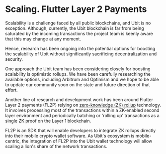 # Scaling. Flutter Layer 2 Payments

Scalability is a challenge faced by all public blockchains, and Ubit is no exception. Although, currently, the Ubit blockchain is far from being saturated by the incoming transactions the project team is keenly aware that this may change at any moment.&#x20;

Hence, research has been ongoing into the potential options for boosting the scalability of Ubit without significantly sacrificing decentralization and security.&#x20;

One approach the Ubit team has been considering closely for boosting scalability is optimistic rollups. We have been carefully researching the available options, including Arbitrum and Optimism and we hope to be able to update our community soon on the state and future direction of that effort.&#x20;

Another line of research and development work has been around Flutter Layer 2 payments (FL2P) relying on [zero-knowledge (ZK) rollup](https://docs.ethhub.io/ethereum-roadmap/layer-2-scaling/zk-rollups/) technology. It involves processing most of the transactions within a ZK-enabled second layer environment and periodically batching or 'rolling up' transactions as a single ZK proof on the Layer 1 blockchain.

FL2P is an SDK that will enable developers to integrate ZK rollups directly into their mobile crypto wallet software. As Ubit's ecosystem is mobile-centric, the integration of FL2P into the Ubit wallet technology will allow scaling a lion's share of the network transactions. &#x20;
